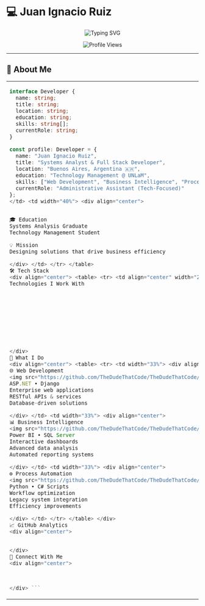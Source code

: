 # 💻 Juan Ignacio Ruiz

<div align="center">

![Typing SVG](https://readme-typing-svg.demolab.com?font=JetBrains+Mono&weight=600&size=28&duration=3000&pause=800&color=2F81F7&center=true&vCenter=true&width=600&lines=Full+Stack+Developer;Business+Intelligence+Specialist;Systems+Analyst)

![Profile Views](https://komarev.com/ghpvc/?username=tuusuario&style=flat-square&color=2f81f7)

</div>

---

## 🚀 About Me

<table>
<tr>
<td width="60%">

```typescript
interface Developer {
  name: string;
  title: string;
  location: string;
  education: string;
  skills: string[];
  currentRole: string;
}

const profile: Developer = {
  name: "Juan Ignacio Ruiz",
  title: "Systems Analyst & Full Stack Developer",
  location: "Buenos Aires, Argentina 🇦🇷",
  education: "Technology Management @ UNLaM",
  skills: ["Web Development", "Business Intelligence", "Process Automation"],
  currentRole: "Administrative Assistant (Tech-Focused)"
};
</td> <td width="40%"> <div align="center">


🎓 Education
Systems Analysis Graduate
Technology Management Student

💡 Mission
Designing solutions that drive business efficiency

</div> </td> </tr> </table>
🛠️ Tech Stack
<div align="center"> <table> <tr> <td align="center" width="25%"> <img src="https://skillicons.dev/icons?i=cs,java,python,dotnet" /> <br><b>Languages</b> </td> <td align="center" width="25%"> <img src="https://skillicons.dev/icons?i=dotnet,django,html,css,js" /> <br><b>Frameworks</b> </td> <td align="center" width="25%"> <img src="https://skillicons.dev/icons?i=sqlserver,mysql" /> <br><b>Databases</b> </td> <td align="center" width="25%"> <img width="42" src="https://github.com/microsoft/PowerBI-Icons/raw/main/PNG/Power-BI.png" /> <img width="42" src="https://www.knime.com/sites/default/files/knime_logo_github.png" /> <br><b>Analytics</b> </td> </tr> </table>
Technologies I Work With










</div>
💼 What I Do
<div align="center"> <table> <tr> <td width="33%"> <div align="center">
🌐 Web Development
<img src="https://github.com/TheDudeThatCode/TheDudeThatCode/raw/master/Assets/WebDev.gif" width="80"/>
ASP.NET • Django
Enterprise web applications
RESTful APIs & services
Database-driven solutions

</div> </td> <td width="33%"> <div align="center">
📊 Business Intelligence
<img src="https://github.com/TheDudeThatCode/TheDudeThatCode/raw/master/Assets/Analytics.gif" width="80"/>
Power BI • SQL Server
Interactive dashboards
Advanced data analysis
Automated reporting systems

</div> </td> <td width="33%"> <div align="center">
⚙️ Process Automation
<img src="https://github.com/TheDudeThatCode/TheDudeThatCode/raw/master/Assets/Mario_Pipe.gif" width="80"/>
Python • C# Scripts
Workflow optimization
Legacy system integration
Efficiency improvements

</div> </td> </tr> </table> </div>
📈 GitHub Analytics
<div align="center">


</div>
🤝 Connect With Me
<div align="center">



</div> ```
